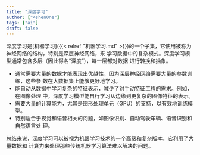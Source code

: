 ```yaml
---
title: "深度学习"
author: ["4shen0ne"]
tags: ["ai"]
draft: false
---
```


深度学习是[机器学习]({{< relref "机器学习.md" >}})的一个子集，它使用被称为神经网络的结构，特别是深层神经网络，来
学习数据中的复杂模式。深度学习模型通常包含多层（因此得名“深度”），每一层都对数据
进行转换和抽象。

-   通常需要大量的数据才能表现出优越性，因为深层神经网络需要大量的参数训练，这些参
    数在大数据集上能够更好地学习。
-   能自动从数据中学习复杂的特征表示，减少了对手动特征工程的需求。例如，在图像处理
    中，深度学习模型能自行学习从边缘到更复杂的图像特征的表示。
-   需要大量的计算能力，尤其是图形处理单元（GPU）的支持，以有效地训练模型。
-   特别适合于视觉和语音相关的问题，如图像识别、自动驾驶车辆、语音识别和自然语言处
    理。

总结来说，深度学习可以被视为机器学习技术的一个高级和复杂版本，它利用了大量数据和
计算力来处理那些传统机器学习算法难以解决的问题。

